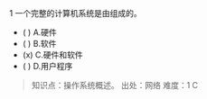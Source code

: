 1
一个完整的计算机系统是由组成的。
- ( ) A.硬件 
- ( ) B.软件 
- (x) C.硬件和软件 
- ( ) D.用户程序

> 知识点：操作系统概述。
> 出处：网络
> 难度：1
> C
